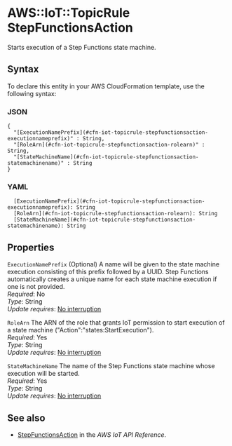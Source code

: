 # AWS::IoT::TopicRule StepFunctionsAction<a name="aws-properties-iot-topicrule-stepfunctionsaction"></a>

Starts execution of a Step Functions state machine\.

## Syntax<a name="aws-properties-iot-topicrule-stepfunctionsaction-syntax"></a>

To declare this entity in your AWS CloudFormation template, use the following syntax:

### JSON<a name="aws-properties-iot-topicrule-stepfunctionsaction-syntax.json"></a>

```
{
  "[ExecutionNamePrefix](#cfn-iot-topicrule-stepfunctionsaction-executionnameprefix)" : String,
  "[RoleArn](#cfn-iot-topicrule-stepfunctionsaction-rolearn)" : String,
  "[StateMachineName](#cfn-iot-topicrule-stepfunctionsaction-statemachinename)" : String
}
```

### YAML<a name="aws-properties-iot-topicrule-stepfunctionsaction-syntax.yaml"></a>

```
  [ExecutionNamePrefix](#cfn-iot-topicrule-stepfunctionsaction-executionnameprefix): String
  [RoleArn](#cfn-iot-topicrule-stepfunctionsaction-rolearn): String
  [StateMachineName](#cfn-iot-topicrule-stepfunctionsaction-statemachinename): String
```

## Properties<a name="aws-properties-iot-topicrule-stepfunctionsaction-properties"></a>

`ExecutionNamePrefix`  <a name="cfn-iot-topicrule-stepfunctionsaction-executionnameprefix"></a>
\(Optional\) A name will be given to the state machine execution consisting of this prefix followed by a UUID\. Step Functions automatically creates a unique name for each state machine execution if one is not provided\.  
*Required*: No  
*Type*: String  
*Update requires*: [No interruption](https://docs.aws.amazon.com/AWSCloudFormation/latest/UserGuide/using-cfn-updating-stacks-update-behaviors.html#update-no-interrupt)

`RoleArn`  <a name="cfn-iot-topicrule-stepfunctionsaction-rolearn"></a>
The ARN of the role that grants IoT permission to start execution of a state machine \("Action":"states:StartExecution"\)\.  
*Required*: Yes  
*Type*: String  
*Update requires*: [No interruption](https://docs.aws.amazon.com/AWSCloudFormation/latest/UserGuide/using-cfn-updating-stacks-update-behaviors.html#update-no-interrupt)

`StateMachineName`  <a name="cfn-iot-topicrule-stepfunctionsaction-statemachinename"></a>
The name of the Step Functions state machine whose execution will be started\.  
*Required*: Yes  
*Type*: String  
*Update requires*: [No interruption](https://docs.aws.amazon.com/AWSCloudFormation/latest/UserGuide/using-cfn-updating-stacks-update-behaviors.html#update-no-interrupt)

## See also<a name="aws-properties-iot-topicrule-stepfunctionsaction--seealso"></a>
+  [StepFunctionsAction](https://docs.aws.amazon.com/iot/latest/apireference/API_StepFunctionsAction.html) in the *AWS IoT API Reference*\.